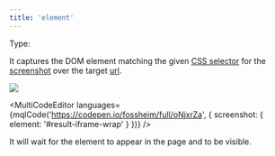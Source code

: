 ```yaml
---
title: 'element'
---
```


Type: <Type children='<string>'/>

It captures the DOM element matching the given [CSS selector](https://developer.mozilla.org/en-US/docs/Web/CSS/CSS_Selectors) for the [screenshot](/docs/api/parameters/screenshot) over the target [url](/docs/api/parameters/url).

![](https://cdn.microlink.io/docs/codepen.png)

<MultiCodeEditor languages={mqlCode('https://codepen.io/fossheim/full/oNjxrZa', { screenshot: { element: '#result-iframe-wrap' } })} />

It will wait for the element to appear in the page and to be visible.

